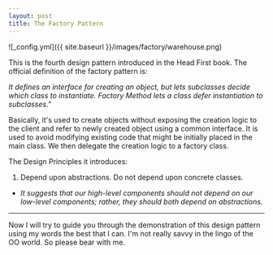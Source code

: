```yaml
---
layout: post
title: The Factory Pattern
---
```


![_config.yml]({{ site.baseurl }}/images/factory/warehouse.png)

This is the fourth design pattern introduced in the Head First book. The official definition of the factory pattern is:

*It defines an interface for creating an object, but lets subclasses decide which class to instantiate. Factory Method lets a class defer instantiation to subclasses."*

Basically, it's used to create objects without exposing the creation logic to the client and refer to newly created object using a common interface. It is used to avoid modifying existing code that might be initially placed in the main class. We then delegate the creation logic to a factory class.

The Design Principles it introduces:
1. Depend upon abstractions. Do not depend upon concrete classes.
- *It suggests that our high-level components should not depend on our low-level components; rather, they should both depend on abstractions.*

___

Now I will try to guide you through the demonstration of this design pattern using my words the best that I can. I'm not really savvy in the lingo of the OO world. So please bear with me.
